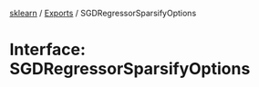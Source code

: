 [sklearn](../readme.md) / [Exports](../modules.md) / SGDRegressorSparsifyOptions

# Interface: SGDRegressorSparsifyOptions
